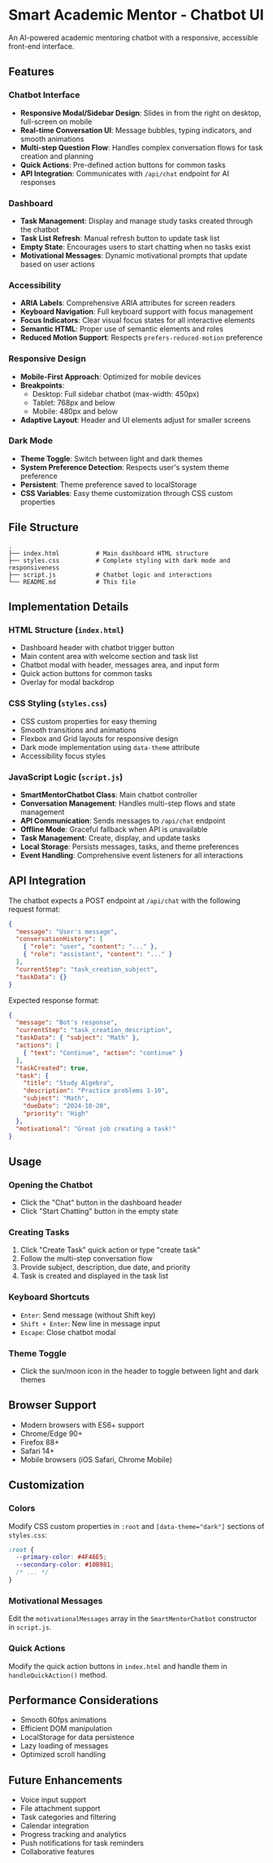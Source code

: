 # Smart Academic Mentor - Chatbot UI

An AI-powered academic mentoring chatbot with a responsive, accessible front-end interface.

## Features

### Chatbot Interface
- **Responsive Modal/Sidebar Design**: Slides in from the right on desktop, full-screen on mobile
- **Real-time Conversation UI**: Message bubbles, typing indicators, and smooth animations
- **Multi-step Question Flow**: Handles complex conversation flows for task creation and planning
- **Quick Actions**: Pre-defined action buttons for common tasks
- **API Integration**: Communicates with `/api/chat` endpoint for AI responses

### Dashboard
- **Task Management**: Display and manage study tasks created through the chatbot
- **Task List Refresh**: Manual refresh button to update task list
- **Empty State**: Encourages users to start chatting when no tasks exist
- **Motivational Messages**: Dynamic motivational prompts that update based on user actions

### Accessibility
- **ARIA Labels**: Comprehensive ARIA attributes for screen readers
- **Keyboard Navigation**: Full keyboard support with focus management
- **Focus Indicators**: Clear visual focus states for all interactive elements
- **Semantic HTML**: Proper use of semantic elements and roles
- **Reduced Motion Support**: Respects `prefers-reduced-motion` preference

### Responsive Design
- **Mobile-First Approach**: Optimized for mobile devices
- **Breakpoints**:
  - Desktop: Full sidebar chatbot (max-width: 450px)
  - Tablet: 768px and below
  - Mobile: 480px and below
- **Adaptive Layout**: Header and UI elements adjust for smaller screens

### Dark Mode
- **Theme Toggle**: Switch between light and dark themes
- **System Preference Detection**: Respects user's system theme preference
- **Persistent**: Theme preference saved to localStorage
- **CSS Variables**: Easy theme customization through CSS custom properties

## File Structure

```
.
├── index.html          # Main dashboard HTML structure
├── styles.css          # Complete styling with dark mode and responsiveness
├── script.js           # Chatbot logic and interactions
└── README.md           # This file
```

## Implementation Details

### HTML Structure (`index.html`)
- Dashboard header with chatbot trigger button
- Main content area with welcome section and task list
- Chatbot modal with header, messages area, and input form
- Quick action buttons for common tasks
- Overlay for modal backdrop

### CSS Styling (`styles.css`)
- CSS custom properties for easy theming
- Smooth transitions and animations
- Flexbox and Grid layouts for responsive design
- Dark mode implementation using `data-theme` attribute
- Accessibility focus styles

### JavaScript Logic (`script.js`)
- **SmartMentorChatbot Class**: Main chatbot controller
- **Conversation Management**: Handles multi-step flows and state management
- **API Communication**: Sends messages to `/api/chat` endpoint
- **Offline Mode**: Graceful fallback when API is unavailable
- **Task Management**: Create, display, and update tasks
- **Local Storage**: Persists messages, tasks, and theme preferences
- **Event Handling**: Comprehensive event listeners for all interactions

## API Integration

The chatbot expects a POST endpoint at `/api/chat` with the following request format:

```json
{
  "message": "User's message",
  "conversationHistory": [
    { "role": "user", "content": "..." },
    { "role": "assistant", "content": "..." }
  ],
  "currentStep": "task_creation_subject",
  "taskData": {}
}
```

Expected response format:

```json
{
  "message": "Bot's response",
  "currentStep": "task_creation_description",
  "taskData": { "subject": "Math" },
  "actions": [
    { "text": "Continue", "action": "continue" }
  ],
  "taskCreated": true,
  "task": {
    "title": "Study Algebra",
    "description": "Practice problems 1-10",
    "subject": "Math",
    "dueDate": "2024-10-20",
    "priority": "High"
  },
  "motivational": "Great job creating a task!"
}
```

## Usage

### Opening the Chatbot
- Click the "Chat" button in the dashboard header
- Click "Start Chatting" button in the empty state

### Creating Tasks
1. Click "Create Task" quick action or type "create task"
2. Follow the multi-step conversation flow
3. Provide subject, description, due date, and priority
4. Task is created and displayed in the task list

### Keyboard Shortcuts
- `Enter`: Send message (without Shift key)
- `Shift + Enter`: New line in message input
- `Escape`: Close chatbot modal

### Theme Toggle
- Click the sun/moon icon in the header to toggle between light and dark themes

## Browser Support

- Modern browsers with ES6+ support
- Chrome/Edge 90+
- Firefox 88+
- Safari 14+
- Mobile browsers (iOS Safari, Chrome Mobile)

## Customization

### Colors
Modify CSS custom properties in `:root` and `[data-theme="dark"]` sections of `styles.css`:

```css
:root {
  --primary-color: #4F46E5;
  --secondary-color: #10B981;
  /* ... */
}
```

### Motivational Messages
Edit the `motivationalMessages` array in the `SmartMentorChatbot` constructor in `script.js`.

### Quick Actions
Modify the quick action buttons in `index.html` and handle them in `handleQuickAction()` method.

## Performance Considerations

- Smooth 60fps animations
- Efficient DOM manipulation
- LocalStorage for data persistence
- Lazy loading of messages
- Optimized scroll handling

## Future Enhancements

- Voice input support
- File attachment support
- Task categories and filtering
- Calendar integration
- Progress tracking and analytics
- Push notifications for task reminders
- Collaborative features
